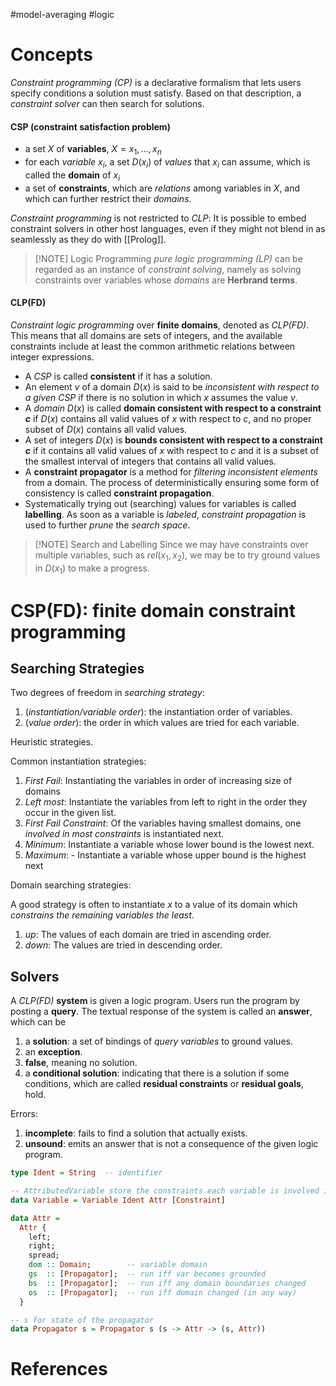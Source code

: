 #model-averaging 
#logic 


# Concepts

_Constraint programming (CP)_ is a declarative formalism that lets users specify conditions a solution must satisfy. Based on that description, a _constraint solver_ can then search for solutions.

#### CSP (constraint satisfaction problem)
- a set $X$ of **variables**, $X = {x_1,\dots,x_n}$
- for each _variable_ $x_i$, a set $D(x_i)$ of _values_ that $x_i$ can assume, which is called the **domain** of $x_i$
- a set of **constraints**, which are _relations_ among variables in $X$, and which can further restrict their _domains_. 

_Constraint programming_ is not restricted to _CLP_: It is possible to embed constraint solvers in other host languages, even if they might not blend in as seamlessly as they do with [[Prolog]].

>[!NOTE] Logic Programming
> _pure logic programming (LP)_ can be regarded as an instance of _constraint solving_, namely as solving constraints over variables whose _domains_ are **Herbrand terms**.


#### CLP(FD)

_Constraint logic programming_ over **finite domains**, denoted as _CLP(FD)_.  This means that all domains are sets of integers, and the available constraints include at least the common arithmetic relations between integer expressions.

- A _CSP_ is called **consistent** if it has a solution.
- An element $v$ of a domain $D(x)$ is said to be _inconsistent with respect to a given CSP_ if there is no solution in which $x$ assumes the value $v$.
- A _domain_ $D(x)$ is called **domain consistent with respect to a constraint $c$** if $D(x)$ contains all valid values of $x$ with respect to $c$, and no proper subset of $D(x)$ contains all valid values.
- A set of integers $D(x)$ is **bounds consistent with respect to a constraint $c$** if it contains all valid values of $x$ with respect to $c$ and it is a subset of the smallest interval of integers that contains all valid values.
- A **constraint propagator** is a method for _filtering inconsistent elements_ from a domain. The process of deterministically ensuring some form of consistency is called **constraint propagation**.
- Systematically trying out (searching) values for variables is called **labelling**. As soon as a variable is _labeled_, _constraint propagation_ is used to further _prune_ the _search space_. 



> [!NOTE] Search and Labelling
> Since we may have constraints over multiple variables, such as $rel(x_1,x_2)$, 
> we may be to try ground values in $D(x_1)$ to make a progress.


# CSP(FD): finite domain constraint programming


## Searching Strategies

Two degrees of freedom in _searching strategy_: 

1. (_instantiation/variable order_): the instantiation order of variables. 
2. (_value order_): the order in which values are tried for each variable.

Heuristic strategies.

Common instantiation strategies:

1. _First Fail_: Instantiating the variables in order of increasing size of domains
2. _Left most_: Instantiate the variables from left to right in the order they occur in the given list.
3. _First Fail Constraint_: Of the variables having smallest domains, one _involved in most constraints_ is instantiated next.
4. _Minimum_: Instantiate a variable whose lower bound is the lowest next.
5. _Maximum_: -   Instantiate a variable whose upper bound is the highest next

Domain searching strategies:

A good strategy is often to instantiate $x$ to a value of its domain which _constrains the remaining variables the least_.

1. _up_: The values of each domain are tried in ascending order.
2. _down_: The values are tried in descending order.


## Solvers

A _CLP(FD)_ **system** is given a logic program. Users run the program by posting a **query**. The textual response of the system is called an **answer**, which can be 

1. a **solution**: a set of bindings of _query variables_ to ground values.
2. an **exception**.
3. **false**, meaning no solution.
4. a **conditional solution**: indicating that there is a solution if some conditions, which are called **residual constraints** or **residual goals**, hold.


Errors:

1. **incomplete**: fails to find a solution that actually exists. 
2. **unsound**: emits an answer that is not a consequence of the given logic program.


```haskell
type Ident = String  -- identifier

-- AttributedVariable store the constraints each variable is involved in
data Variable = Variable Ident Attr [Constraint]

data Attr = 
  Attr { 
    left;
    right;
    spread; 
    dom :: Domain;        -- variable domain
    gs  :: [Propagator];  -- run iff var becomes grounded
    bs  :: [Propagator];  -- run iff any domain boundaries changed
    os  :: [Propagator];  -- run iff domain changed (in any way)
  }    

-- s for state of the propagator
data Propagator s = Propagator s (s -> Attr -> (s, Attr))
```



# References

